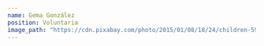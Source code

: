 ```yaml
---
name: Gema González
position: Voluntaria
image_path: "https://cdn.pixabay.com/photo/2015/01/08/18/24/children-593313_1280.jpg"
---
```

